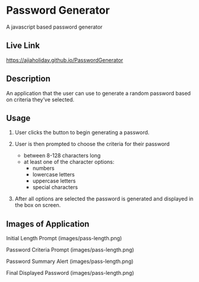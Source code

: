 # Password Generator
A javascript based password generator

## Live Link
https://ajiaholiday.github.io/PasswordGenerator

## Description
An application that the user can use to generate a random password based on criteria they’ve selected.

## Usage
1. User clicks the button to begin generating a password.
2. User is then prompted to choose the criteria for their password
    - between 8-128 characters long
    - at least one of the character options:
        - numbers
        - lowercase letters
        - uppercase letters
        - special characters

3. After all options are selected the password is generated and displayed in the box on screen.

## Images of Application
Initial Length Prompt
(images/pass-length.png)

Password Criteria Prompt
(images/pass-length.png)

Password Summary Alert
(images/pass-length.png)

Final Displayed Password
(images/pass-length.png)
